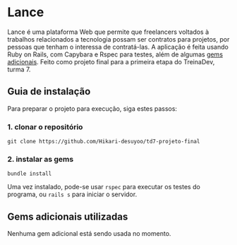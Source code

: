 # Lance
Lance é uma plataforma Web que permite que freelancers voltados à trabalhos relacionados a tecnologia possam ser contratos para projetos, por pessoas que tenham o interessa de contratá-las. A aplicação é feita usando Ruby on Rails, com Capybara e Rspec para testes, além de algumas [gems adicionais](#extra-gems).
Feito como projeto final para a primeira etapa do TreinaDev, turma 7.

## Guia de instalação
Para preparar o projeto para execução, siga estes passos:
### 1. clonar o repositório
`git clone https://github.com/Hikari-desuyoo/td7-projeto-final`
### 2. instalar as gems
`bundle install`

Uma vez instalado, pode-se usar `rspec` para executar os testes do programa, ou `rails s` para iniciar o servidor.

## <a name="extra-gems"></a>Gems adicionais utilizadas
Nenhuma gem adicional está sendo usada no momento.

